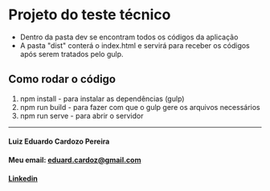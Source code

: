 # Projeto do teste técnico

- Dentro da pasta dev se encontram todos os códigos da aplicação
- A pasta "dist" conterá o index.html e servirá para receber os códigos após serem tratados pelo gulp.

## Como rodar o código
1. npm install - para instalar as dependências (gulp)
2. npm run build - para fazer com que o gulp gere os arquivos necessários
3. npm run serve - para abrir o servidor

---

#### Luiz Eduardo Cardozo Pereira
#### Meu email: [eduard.cardoz@gmail.com](mailto:eduard.cardoz@gmail.com)
#### [Linkedin](https://www.linkedin.com/in/luizeduardocardozo/)

